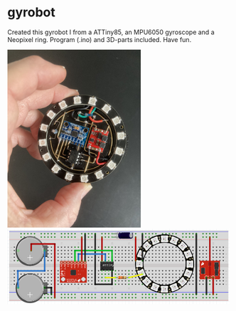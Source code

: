 # gyrobot
Created this gyrobot I from a ATTiny85, an MPU6050 gyroscope and a Neopixel ring. 
Program (.ino) and 3D-parts included. Have fun.

<img src="https://github.com/gtmans/gyrobot/blob/main/front-small.png" width="300" height="400" />
<img src="https://github.com/gtmans/gyrobot/blob/main/gyrobot-breadboard.png" width="500" />



